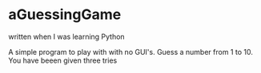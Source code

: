# aGuessingGame
written when I was learning Python

A simple program to play with with no GUI's. 
Guess a number from 1 to 10. You have beeen given three tries

